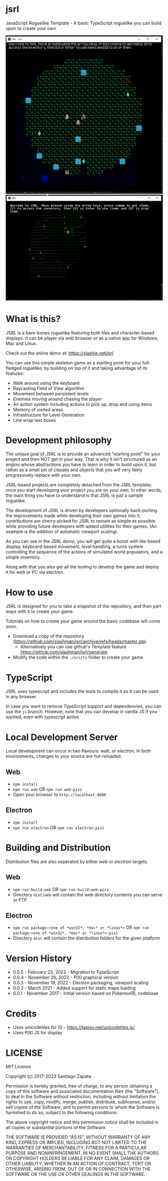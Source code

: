 # jsrl
JavaScript Roguelike Template - A basic TypeScript roguelike you can build upon to create your own

![PIXI graphics display](./screenshot-pixi.png?raw=true "PIXI graphics display")
![UnicodeTiles character display](./screenshot-unicodeTiles.png?raw=true "UnicodeTiles character display")

# What is this?
JSRL is a bare-bones roguelike featuring both tiles and character-based displays. It can be player via web browser or as a native app for Windows, Mac and Linux.

Check out the online demo at: https://slashie.net/jsrl

You can use this simple skeleton game as a starting point for your full-fledged roguelike, by building on top of it and taking advantage of its features:

* Walk around using the keyboard
* Raycasting Field of View algorithm 
* Movement between persistent levels
* Enemies moving around chasing the player
* An action system including actions to pick up, drop and using items
* Memory of visited areas.
* Infrastructure for Level Generation
* Line wrap text boxes

# Development philosophy

The unique goal of JSRL is to provide an advanced "starting point" for your project and then NOT get in your way. That is why it isn't structured as an engine whose abstractions you have to learn in order to build upon it, but rather as a small set of classes and objects that you will very likely progressively replace with your own.

JSRL-based projects are completely detached from the JSRL template; once you start developing your project you are on your own. In other words, the main thing you have to understand is that JSRL is just a sample roguelike.

The development of JSRL is driven by developers optionally back-porting the improvements made while developing their own games into it; contributions are cherry-picked for JSRL to remain as simple as possible while providing future developers with added utilities for their games. (An example is the addition of automatic viewport scaling).

As you can see in the JSRL demo, you will get quite a boost with tile-based display, keyboard-based movement, level handling, a turns system controlling the sequence of the actions of simulated world populators, and a simple inventory.

Along with that you also get all the tooling to develop the game and deploy it for web or PC via electron.

# How to use

JSRL is designed for you to take a snapshot of the repository, and then part ways with it to create your game.

Tutorials on how to create your game around the basic codebase will come soon.

* Download a copy of the repository (https://github.com/slashman/jsrl/archive/refs/heads/master.zip).
  * Alternatively you can use github's Template feature https://github.com/slashman/jsrl/generate
* Modify the code within the `./src/ts` folder to create your game.

# TypeScript

JSRL uses typescript and includes the tools to compile it so it can be used in any browser.

In case you want to remove TypeScript support and dependencies, you can use the `js` branch. However, note that you can develop in vanilla JS if you wanted, even with typescript active.

# Local Development Server

Local development can occur in two flavours: *web*, or *electron*. In both environments, changes to your source are hot-reloaded.

## Web

* `npm install`
* `npm run web` OR `npm run web:pixi`
* Open your browser to `http://localhost:8080`

## Electron

* `npm install`
* `npm run electron` OR `npm run electron:pixi`

# Building and Distribution

Distribution files are also seperated by either *web* or *electron* targets.

## Web

* `npm run build:web` OR `npm run build:web:pixi`
* Directory `dist/web` will contain the web directory contents you can serve or FTP

## Electron

* `npm run package:<one of *win32*, *mac* or *linux*>` OR `npm run package:<one of *win32*, *mac* or *linux*>:pixi`
* Directory `dist` will contain the distribution folders for the given platform

# Version History
* 0.0.5 - February 23, 2023 - Migration to TypeScript
* 0.0.4 - November 26, 2022 - PIXI graphical version
* 0.0.3 - November 19, 2022 - Electron packaging, viewport scaling
* 0.0.2 - March 2021 - Added support for static maps loading
* 0.0.1 - November 2017 - Initial version based on PokemonRL codebase

# Credits
* Uses unicodetiles for IO - https://tapiov.net/unicodetiles.js/
* Uses PIXI.JS for display

# LICENSE

MIT License

Copyright (c) 2017-2023 Santiago Zapata

Permission is hereby granted, free of charge, to any person obtaining a copy
of this software and associated documentation files (the "Software"), to deal
in the Software without restriction, including without limitation the rights
to use, copy, modify, merge, publish, distribute, sublicense, and/or sell
copies of the Software, and to permit persons to whom the Software is
furnished to do so, subject to the following conditions:

The above copyright notice and this permission notice shall be included in all
copies or substantial portions of the Software.

THE SOFTWARE IS PROVIDED "AS IS", WITHOUT WARRANTY OF ANY KIND, EXPRESS OR
IMPLIED, INCLUDING BUT NOT LIMITED TO THE WARRANTIES OF MERCHANTABILITY,
FITNESS FOR A PARTICULAR PURPOSE AND NONINFRINGEMENT. IN NO EVENT SHALL THE
AUTHORS OR COPYRIGHT HOLDERS BE LIABLE FOR ANY CLAIM, DAMAGES OR OTHER
LIABILITY, WHETHER IN AN ACTION OF CONTRACT, TORT OR OTHERWISE, ARISING FROM,
OUT OF OR IN CONNECTION WITH THE SOFTWARE OR THE USE OR OTHER DEALINGS IN THE
SOFTWARE.
